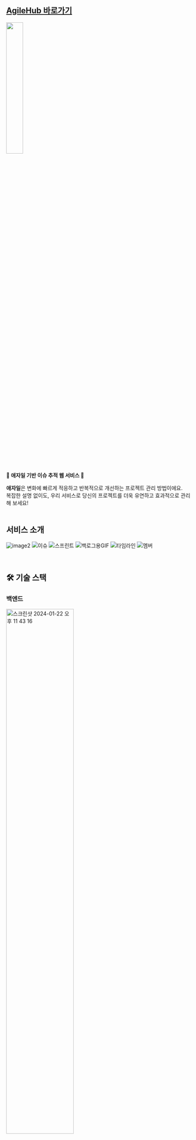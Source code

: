 

## [AgileHub 바로가기](https://www.agilehub.store)

<img src="https://github.com/AgileHub-DQ/Backend/assets/82764703/e4b936dc-2717-4bb7-b8a3-5794d9ff0c6a" width="30%">

<br>
<br>

<b> 🚀 애자일 기반 이슈 추적 웹 서비스 🚀 </b>

<b>애자일</b>은 변화에 빠르게 적응하고 반복적으로 개선하는 프로젝트 관리 방법이에요.
<br>
복잡한 설명 없이도, 우리 서비스로 당신의 프로젝트를 더욱 유연하고 효과적으로 관리해 보세요!
<br>
<br>

## 서비스 소개


![image2](https://github.com/AgileHub-DQ/Backend/assets/82764703/1c62b721-3f5c-4ff7-809e-39540faa19af)
![이슈](https://github.com/AgileHub-DQ/Backend/assets/82764703/83517937-9ecb-450e-9e79-9ae8099eb350)
![스프린트](https://github.com/AgileHub-DQ/Backend/assets/82764703/fb6fdd90-acc8-4ae9-bf37-a60e19b91682)
![백로그용GIF](https://github.com/AgileHub-DQ/Backend/assets/82764703/dbb4d960-16e8-41ee-baa2-d6e5abb4a9d5)
![타임라인](https://github.com/AgileHub-DQ/Backend/assets/82764703/7d02b3e1-62d5-48b8-bfae-6197e84f68c4)
![멤버](https://github.com/AgileHub-DQ/Backend/assets/82764703/efbe79ed-9f18-4508-9b63-853ac9e217b6)


<br>

</div>

## 🛠️ 기술 스택

### 백엔드

<img width="60%" alt="스크린샷 2024-01-22 오후 11 43 16" src="https://github.com/AgileHub-DQ/Backend/assets/82764703/5ae46555-02d5-41e0-bf05-f9b6cdfa809e">

### 인프라

<img width="60%" alt="스크린샷 2024-01-22 오후 11 44 27" src="https://github.com/AgileHub-DQ/Backend/assets/82764703/80aa0b22-01a3-4b9d-98b9-3d569c9f1647">

<br>

## 서비스 요청 흐름도

<img width="70%" alt="스크린샷 2024-01-22 오후 11 44 27" src="https://github.com/AgileHub-DQ/Backend/assets/82764703/0ee31d45-7faa-42cd-9705-040bbc0d39ef">

## CI/CD

<img width="70%" alt="스크린샷 2024-01-22 오후 11 44 27" src="https://github.com/AgileHub-DQ/Backend/assets/82764703/161395f7-eae6-4ff0-ab98-8de072dad09d">

## 모니터링 구조도

<img width="70%" alt="스크린샷 2024-01-22 오후 11 44 27" src="https://github.com/AgileHub-DQ/Backend/assets/82764703/29bdf578-f76b-41dd-9c6f-bbc5ca9b5038">

## 프로젝트 특징

### 1. Docker 이미지를 GitHub Actions로 빌드 밎 배포하는 시간 단축 (13분 -> 5분)
[배포 하는데 걸리던 시간 13분을 5분으로 줄이기](https://babgeuleus.tistory.com/entry/%EB%B0%B0%ED%8F%AC-%ED%95%98%EB%8A%94%EB%8D%B0-%EA%B1%B8%EB%A6%AC%EB%8D%98-%EC%8B%9C%EA%B0%84-13%EB%B6%84%EC%9D%84-5%EB%B6%84%EC%9C%BC%EB%A1%9C-%EC%A4%84%EC%9D%B4%EA%B8%B0)
- 멀티스테이지 빌드 사용으로 이미지 크기 감소
- Docker 캐싱을 활용하여 빌드 시간 단축
- Gradle 빌드 옵션 최적화 (병렬 빌드 사용 및 테스트 제외)
- **성과**
    - 처음에 이미지 빌드 시 총 700MB였던 것이 적용 후 320MB로 줄어들어, 50% 이상의 용량 최적화달성
    - 배포 시간 13분에서 5분으로 단축 (약 62% 감소)
 
### 2. GitHub Actions를 활용한 CI/CD 파이프라인 구축 및 보안 문제 해결 
[self-hosted runners를 활용한 CI/CD 파이프라인 구축](https://babgeuleus.tistory.com/entry/CICD-%ED%8C%8C%EC%9D%B4%ED%94%84%EB%9D%BC%EC%9D%B8-%EA%B5%AC%EC%B6%95-Github-Actions-self-hosted-runners)
<br>
[GitHub Actions를 활용한 CI/CD 구축](https://babgeuleus.tistory.com/entry/ci-cd)
<br>
[Jenkins vs GitHub Actions](https://azure-capston.atlassian.net/wiki/x/AYAe)

- 팀원들의 CI/CD 학습 부담 경감을 위해 GitHub Actions와 Jenkins 비교 및 문서화
- GitHub Actions의 간편한 워크플로우 구축과 SSH 보안 문제 해결을 위해 self-hosted runners 도입

### 3. 개발 서버에서 간단한 에러를 신속하게 확인하고 해결
[Logback 파일 설정](https://babgeuleus.tistory.com/entry/%EC%84%9C%EB%B2%84-%EC%97%90%EB%9F%AC%EB%A5%BC-%EB%B9%A0%EB%A5%B4%EA%B2%8C-%EB%B0%9C%EA%B2%AC%ED%95%98%EA%B3%A0-%ED%95%B4%EA%B2%B0%ED%95%98%EB%8A%94-%EB%B0%A9%EB%B2%95-%EB%A1%9C%EA%B7%B8-%EB%B6%84%EC%84%9D%EC%9D%98-%ED%95%B5%EC%8B%AC)
<br>
[volume경로 잘못된 설정으로 생긴 로그 추출 못하는 문제 해결](https://babgeuleus.tistory.com/entry/%ED%8A%B8%EB%9F%AC%EB%B8%94-%EC%8A%88%ED%8C%85-docker-volume-%EC%A0%9C%EB%8C%80%EB%A1%9C-%EC%84%A4%EC%A0%95%ED%95%98%EC%9E%90)
<br>
[모니터링 구축](https://azure-capston.atlassian.net/wiki/x/FoB0Ag)
<br><br>
**[문제점]** <br>
개발 서버에서 발생한 간단한 에러조차 신속하게 확인하고 해결하는 데 어려움 <br>

**[문제 해결을 위한 접근법]** <br>
1. **vim nohup.out 실행**
  - 로그파일 생성에 예상보다 많은 시간 소요
  - 자주 ssh 세션이 멈추는 문제로 인해 결국 예외가 발생한 부분을 확인하지 못하는 어려움을 겪음
2. **서버 종료 후 java -jar 명령어로 직접 실행**
  - 서버를 종료하고 jar 파일을 직접 실행하여 예외 발생 시 로컬에서 터미널을 통해 바로 확인할 수 있게 해 에러를 해결
3. **배포를 jar파일에서 docker image로 변경**
  - 예외 발생 시 docker logs [컨테이너 ID]를 통해 컨테이너 상태와 로그를 더 쉽게 확인 가능
  - 하지만 이전 에러 기록을 찾는 것이 번거로움
4. **Logback 파일 설정**
  - Prod 서버에서 ERROR 로그 레벨 부터 로그파일 생성
  - 로그 파일의 최대 용량과 보존 기간을 매일 최대 50MB, 최대 7일 보존 기간으로 설정
5. **로키와 그라파나를 이용한 로그 모니터링**
  - 스프링 액추에이터를 이용해 로그와 JVM memory 사용률 추출
  - 프로메테우스로 JVM 메모리 사용률 pull 해서 그라파나로 시각화
  - 프롬테일에서 액추에이터에서 추출한 로그내역 로키에 push, 로키는 pull하여 그라파나로 시각화
 



<br>
<br>


## 추가정보

### 👉 [팀위키](https://azure-capston.atlassian.net/wiki/x/3IAH)

### 👉 [Backend API Swagger Link](https://api.agilehub.store/swagger-ui/index.html)

### 👉 ERD

<img width="70%" alt="스크린샷 2024-01-22 오후 11 44 27" src="https://github.com/AgileHub-DQ/Backend/assets/82764703/0f6dcc71-7dc1-4559-922a-80076ec4f64e">

### 👉 로그인 요청 흐름도

<img width="70%" alt="스크린샷 2024-01-22 오후 11 44 27" src="https://github.com/AgileHub-DQ/Backend/assets/82764703/2581aad8-8c02-4a7d-a213-6caeac67dcc9">

### 👉 이메일 인증 요청 흐름도

<img width="70%" alt="스크린샷 2024-01-22 오후 11 44 27" src="https://github.com/AgileHub-DQ/Backend/assets/82764703/7addb7b2-601c-4b4c-87c4-117abcc1ddc7">

<br>

### 👉 멤버

| <img src="https://avatars.githubusercontent.com/u/82764703?v=4" width="130" height="130"> | <img src="https://avatars.githubusercontent.com/u/68385400?v=4" width="130" height="130"> | <img src="https://avatars.githubusercontent.com/u/107299318?v=4" width="130" height="130"> | <img src ="https://avatars.githubusercontent.com/u/109426768?v=4" width="130" height="130"> | 
|:-----------------------------------------------------------------------------------------:|:-----------------------------------------------------------------------------------------:| :------------------------------------------------------------------------------------------:|:-------------------------------------------------------------------------------------------:|
|                           [BE: 김민상](https://github.com/minsang-alt)                           |                              [BE: 최재영](https://github.com/Enble)        |                              [FE: 신승혜](https://github.com/drimh)                               |                             [FE: 주원희](https://github.com/wonhee126)                       |


